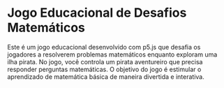 # Jogo Educacional de Desafios Matemáticos
Este é um jogo educacional desenvolvido com p5.js que desafia os jogadores a resolverem problemas matemáticos enquanto exploram uma ilha pirata. No jogo, você controla um pirata aventureiro que precisa responder perguntas matemáticas. O objetivo do jogo é estimular o aprendizado de matemática básica de maneira divertida e interativa.
